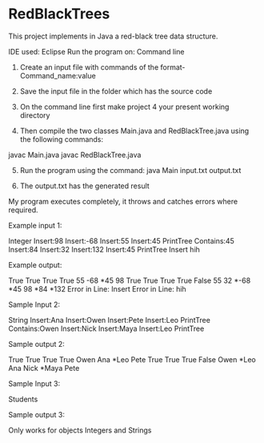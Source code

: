 # RedBlackTrees

This project implements in Java a red-black tree data structure.

IDE used: Eclipse
Run the program on: Command line

1. Create an input file with commands of the format-
    Command_name:value

2. Save the input file in the folder which has the source code

3. On the command line first make project 4 your present working directory

4. Then compile the two classes Main.java and RedBlackTree.java using the following commands:

javac Main.java
javac RedBlackTree.java

5. Run the program using the command:
java Main input.txt output.txt

6. The output.txt has the generated result

My program executes completely, it throws and catches errors where required. 

Example input 1:

Integer
Insert:98
Insert:-68
Insert:55
Insert:45
PrintTree
Contains:45
Insert:84
Insert:32
Insert:132
Insert:45
PrintTree
Insert
hih

Example output:

True
True
True
True
55 -68 *45 98
True
True
True
True
False
55 32 *-68 *45 98 *84 *132
Error in Line: Insert
Error in Line: hih

Sample Input 2:

String
Insert:Ana
Insert:Owen
Insert:Pete
Insert:Leo
PrintTree
Contains:Owen
Insert:Nick
Insert:Maya
Insert:Leo
PrintTree

Sample output 2:

True
True
True
True
Owen Ana *Leo Pete
True
True
True
False
Owen *Leo Ana Nick *Maya Pete

Sample Input 3:

Students

Sample output 3:

Only works for objects Integers and Strings
